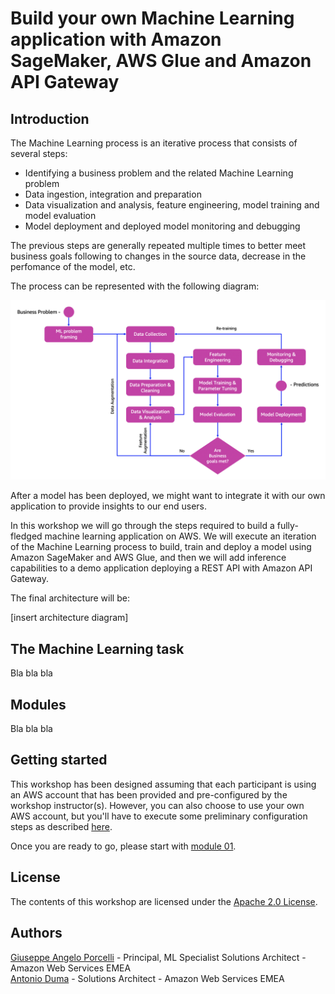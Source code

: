 # Build your own Machine Learning application with Amazon SageMaker, AWS Glue and Amazon API Gateway

## Introduction

The Machine Learning process is an iterative process that consists of several steps:

- Identifying a business problem and the related Machine Learning problem
- Data ingestion, integration and preparation
- Data visualization and analysis, feature engineering, model training and model evaluation
- Model deployment and deployed model monitoring and debugging

The previous steps are generally repeated multiple times to better meet business goals following to changes in the source data, decrease in the perfomance of the model, etc.

The process can be represented with the following diagram:

<img src="images/ml_process.png" alt="ML Process" width="700px" />


After a model has been deployed, we might want to integrate it with our own application to provide insights to our end users.

In this workshop we will go through the steps required to build a fully-fledged machine learning application on AWS. We will execute an iteration of the Machine Learning process to build, train and deploy a model using Amazon SageMaker and AWS Glue, and then we will add inference capabilities to a demo application deploying a REST API with Amazon API Gateway.

The final architecture will be:

[insert architecture diagram]

## The Machine Learning task

Bla bla bla

## Modules

Bla bla bla

## Getting started

This workshop has been designed assuming that each participant is using an AWS account that has been provided and pre-configured by the workshop instructor(s). However, you can also choose to use your own AWS account, but you'll have to execute some preliminary configuration steps as described <a href="setup/">here</a>.

Once you are ready to go, please start with <a href="01_create_notebook_instance/">module 01</a>.

## License

The contents of this workshop are licensed under the [Apache 2.0 License](./LICENSE).

## Authors

[Giuseppe Angelo Porcelli](https://it.linkedin.com/in/giuporcelli) - Principal, ML Specialist Solutions Architect - Amazon Web Services EMEA<br />
[Antonio Duma](https://it.linkedin.com/in/antoniod82) - Solutions Architect - Amazon Web Services EMEA
